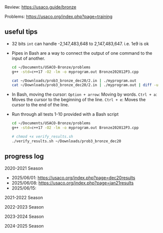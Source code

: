 Review: 
https://usaco.guide/bronze

Problems:
https://usaco.org/index.php?page=training

## useful tips

- 32 bits `int` can handle -2,147,483,648 to 2,147,483,647. i.e. 1e9 is ok

- Pipes in Bash are a way to connect the output of one command to the input of another.
    ```bash
    cd ~/Documents/USACO-Bronze/problems
    g++ -std=c++17 -O2 -lm -o myprogram.out Bronze202012P3.cpp

    cat ~/Downloads/prob3_bronze_dec20/2.in | ./myprogram.out
    cat ~/Downloads/prob3_bronze_dec20/2.in | ./myprogram.out | diff -u - ~/Downloads/prob3_bronze_dec20/2.out
    ```

- In Bash, moving the cursor: 
    `Option + arrow`: Moving by words.
    `Ctrl + a`: Moves the cursor to the beginning of the line.
    `Ctrl + e`: Moves the cursor to the end of the line.

- Run through all tests 1-10 provided with a Bash script
    ```bash
    cd ~/Documents/USACO-Bronze/problems
    g++ -std=c++17 -O2 -lm -o myprogram.out Bronze202012P3.cpp

    # chmod +x verify_results.sh
    ./verify_results.sh ~/Downloads/prob3_bronze_dec20
    ```

## progress log

2020-2021 Season
- 2025/06/01: https://usaco.org/index.php?page=dec20results
- 2025/06/08: https://usaco.org/index.php?page=jan21results
- 2025/06/15: 


2021-2022 Season

2022-2023 Season

2023-2024 Season

2024-2025 Season


